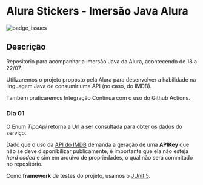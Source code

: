 # Alura Stickers - Imersão Java Alura

![badge_issues](https://img.shields.io/github/issues/vsantsal/alura-stickers)

## Descrição

Repositório para acompanhar a Imersão Java da Alura, acontecendo de 18 a 22/07.

Utilizaremos o projeto proposto pela Alura para desenvolver a habilidade na linguagem Java de consumir uma API (no caso, do IMDB).

Também praticaremos Integração Contínua com o uso do Github Actions.

### Dia 01

O Enum *TipoApi* retorna a Url a ser consultada para obter os dados do serviço. 

Dado que o uso da [API do IMDB](https://imdb-api.com/api) demanda a geração de uma **APIKey** que não se deve disponibilizar publicamente, é importante que ela não esteja *hard coded* e sim em arquivo de propriedades, o qual não será commitado no repositório.

Como **framework** de testes do projeto, usamos o [JUnit 5](https://junit.org/junit5/).



